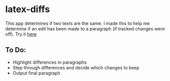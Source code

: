 # latex-diffs
This app determines if two texts are the same. 
I made this to help me determine if an edit has been made to a paragraph (if tracked changes were off).
Try it [here](https://kimberashman.com/projects/latex-diffs/index.html)

## To Do: 
* Highlight differences in paragraphs 
* Step through differences and decide which changes to keep 
* Output final paragraph 
